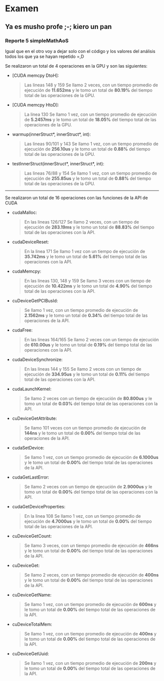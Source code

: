 ﻿# Examen

Ya es musho profe ;-; kiero un pan
---
### Reporte 5  simpleMathAoS
Igual que en el otro voy a dejar solo con el código y los valores del análisis todos los que ya se hayan repetido =,D 

Se realizaron un total de 4 operaciones en la GPU y son las siguientes:

- [CUDA memcpy DtoH]:
	> Las lineas 148 y 159 Se llamo 2 veces, con un tiempo promedio de ejecución de **11.652ms** y le tomo un total de **80.19%** del tiempo total de las operaciones de la GPU.

- [CUDA memcpy HtoD]:
	> La linea 130 Se llamo 1 vez, con un tiempo promedio de ejecución de **5.2457ms** y le tomo un total de **18.05%** del tiempo total de las operaciones de la GPU.

- warmup(innerStruct*, innerStruct*, int):
	> Las lineas 90/101 y 143 Se llamo 1 vez, con un tiempo promedio de ejecución de **256.10us** y le tomo un total de **0.88%** del tiempo total de las operaciones de la GPU.

- testInnerStruct(innerStruct*, innerStruct*, int):
	> Las lineas 76/88 y 154 Se llamo 1 vez, con un tiempo promedio de ejecución de **255.85us** y le tomo un total de **0.88%** del tiempo total de las operaciones de la GPU.

---

Se realizaron un total de 16 operaciones con las funciones de la API de CUDA

- cudaMalloc:
	> En las lineas 126/127 Se llamo 2 veces, con un tiempo de ejecución de **283.19ms** y le tomo un total de **88.83%** del tiempo total de las operaciones con la API.

- cudaDeviceReset:
	> En la linea 171 Se llamo 1 vez con un tiempo de ejecución de **35.742ms** y le tomo un total de **5.61%** del tiempo total de las operaciones con la API.

- cudaMemcpy:
	> En las lineas 130, 148 y 159 Se llamo 3 veces con un tiempo de ejecución de **10.422ms** y le tomo un total de **4.90%** del tiempo total de las operaciones con la API.

- cuDeviceGetPCIBusId:
	> Se llamo 1 vez, con un tiempo promedio de ejecución de **2.1562ms** y le tomo un total de **0.34%** del tiempo total de las operaciones de la API.

- cudaFree:
	> En las lineas 164/165 Se llamo 2 veces con un tiempo de ejecución de **610.00us** y le tomo un total de **0.19%** del tiempo total de las operaciones con la API.

- cudaDeviceSynchronize:
	> En las lineas 144 y 155 Se llamo 2 veces con un tiempo de ejecución de **334.95us** y le tomo un total de **0.11%** del tiempo total de las operaciones con la API.

- cudaLaunchKernel:
	> Se llamo 2 veces con un tiempo de ejecución de **80.800us** y le tomo un total de **0.03%** del tiempo total de las operaciones con la API.

- cuDeviceGetAttribute:
	> Se llamo 101 veces con un tiempo promedio de ejecución de **144ns** y le tomo un total de **0.00%** del tiempo total de las operaciones de la API.

- cudaSetDevice:
	> Se llamo 1 vez, con un tiempo promedio de ejecución de **6.1000us** y le tomo un total de **0.00%** del tiempo total de las operaciones de la API.

- cudaGetLastError:
	> Se llamo 2 veces con un tiempo de ejecución de **2.9000us** y le tomo un total de **0.00%** del tiempo total de las operaciones con la API.

- cudaGetDeviceProperties:
	> En la linea 108 Se llamo 1 vez, con un tiempo promedio de ejecución de **4.7000us** y le tomo un total de **0.00%** del tiempo total de las operaciones de la API.

-   cuDeviceGetCount:
    > Se llamo 3 veces, con un tiempo promedio de ejecución de  **466ns**  y le tomo un total de  **0.00%**  del tiempo total de las operaciones de la API.

-   cuDeviceGet:
    > Se llamo 2 veces, con un tiempo promedio de ejecución de  **400ns**  y le tomo un total de  **0.00%**  del tiempo total de las operaciones de la API.
    
-   cuDeviceGetName:
    > Se llamo 1 vez, con un tiempo promedio de ejecución de  **600ns**  y le tomo un total de  **0.00%**  del tiempo total de las operaciones de la API.
    
-   cuDeviceTotalMem:
    > Se llamo 1 vez, con un tiempo promedio de ejecución de  **400ns**  y le tomo un total de  **0.00%**  del tiempo total de las operaciones de la API.
    
-   cuDeviceGetUuid:
    > Se llamo 1 vez, con un tiempo promedio de ejecución de  **200ns**  y le tomo un total de  **0.00%**  del tiempo total de las operaciones de la API.
